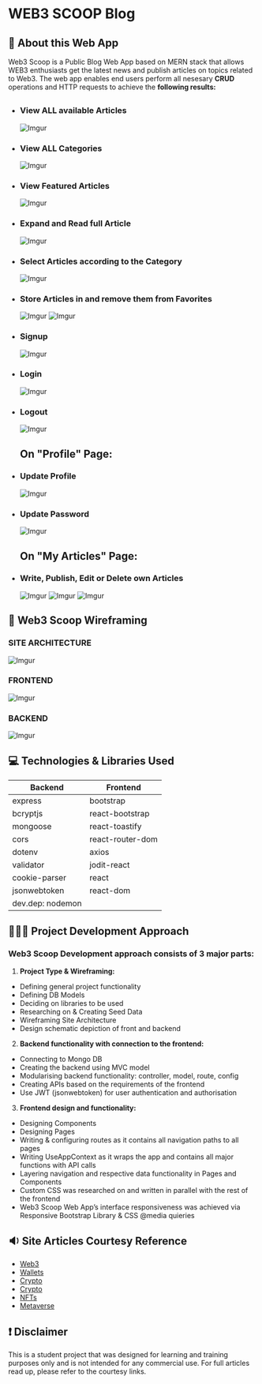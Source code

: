 # WEB3 SCOOP Blog

## 🧐 About this Web App

Web3 Scoop is a Public Blog Web App based on MERN stack that allows WEB3 enthusiasts get the latest news and publish articles on topics related to Web3.
The web app enables end users perform all nesesary <b>CRUD</b> operations and HTTP requests to achieve the <b>following results:</b>

##

- ### View ALL available Articles
  ![Imgur](https://i.imgur.com/FVjYtWI.png)
- ### View ALL Categories
  ![Imgur](https://i.imgur.com/tZDH5Dc.png)
- ### View Featured Articles
  ![Imgur](https://i.imgur.com/OH3gng4.png)
- ### Expand and Read full Article
  ![Imgur](https://i.imgur.com/oCGs29T.png)
- ### Select Articles according to the Category
  ![Imgur](https://i.imgur.com/ReBcdIy.png)
- ### Store Articles in and remove them from Favorites

  ![Imgur](https://i.imgur.com/0YuUxr4.png)
  ![Imgur](https://i.imgur.com/vYVn5oX.png)

- ### Signup
  ![Imgur](https://i.imgur.com/DFAP49a.png)
- ### Login
  ![Imgur](https://i.imgur.com/Rvw0ymx.png)
- ### Logout

  ![Imgur](https://i.imgur.com/puvmYIg.png)

  ## On "Profile" Page:

- ### Update Profile
  ![Imgur](https://i.imgur.com/kyyEvxp.png)
- ### Update Password

  ![Imgur](https://i.imgur.com/f3UgtaO.png)

  ## On "My Articles" Page:

- ### Write, Publish, Edit or Delete own Articles
  ![Imgur](https://i.imgur.com/9DPI1QQ.png)
  ![Imgur](https://i.imgur.com/uYhMUK4.png)
  ![Imgur](https://i.imgur.com/Tboaa8D.png)

## 🧩 Web3 Scoop Wireframing

### SITE ARCHITECTURE

![Imgur](https://i.imgur.com/Icd5Pse.png)

### FRONTEND

![Imgur](https://i.imgur.com/PmQNeEq.png)

### BACKEND

![Imgur](https://i.imgur.com/0KMbnqu.png)

## 💻 Technologies & Libraries Used

| <b>Backend</b>   | <b>Frontend</b>  |
| ---------------- | ---------------- |
| express          | bootstrap        |
| bcryptjs         | react-bootstrap  |
| mongoose         | react-toastify   |
| cors             | react-router-dom |
| dotenv           | axios            |
| validator        | jodit-react      |
| cookie-parser    | react            |
| jsonwebtoken     | react-dom        |
| dev.dep: nodemon |                  |

## 👨🏽‍💻 Project Development Approach

### Web3 Scoop Development approach consists of 3 major parts:

1. <b>Project Type & Wireframing:</b>

- Defining general project functionality
- Defining DB Models
- Deciding on libraries to be used
- Researching on & Creating Seed Data
- Wireframing Site Architecture
- Design schematic depiction of front and backend

2.  <b>Backend functionality with connection to the frontend:</b>

- Connecting to Mongo DB
- Creating the backend using MVC model
- Modularising backend functionality: controller, model, route, config
- Creating APIs based on the requirements of the frontend
- Use JWT (jsonwebtoken) for user authentication and authorisation

3. <b>Frontend design and functionality:</b>

- Designing Components
- Designing Pages
- Writing & configuring routes as it contains all navigation paths to all pages
- Writing UseAppContext as it wraps the app and contains all major functions with API calls
- Layering navigation and respective data functionality in Pages and Components
- Custom CSS was researched on and written in parallel with the rest of the frontend
- Web3 Scoop Web App’s interface responsiveness was achieved via Responsive Bootstrap Library & CSS @media quieries

## 🔉 Site Articles Courtesy Reference

- [Web3](https://www.rd.com/article/what-is-web3/#:~:text=Web3%20is%20the%20next%20evolution,are%20early%20principles%20of%20Web3)
- [Wallets](https://www.forbes.com/advisor/investing/cryptocurrency/best-crypto-wallets/)
- [Crypto](https://www.nerdwallet.com/article/investing/crypto-winter)
- [Crypto](https://time.com/nextadvisor/investing/cryptocurrency/future-of-cryptocurrency/)
- [NFTs](https://builtin.com/nft-non-fungible-token/utility-nft)
- [Metaverse](https://www.forbes.com/sites/qai/2021/11/05/what-exactly-is-the-metaverse/?sh=23aa55bb2817)

## ❗ Disclaimer

This is a student project that was designed for learning and training purposes only and is not intended for any commercial use. For full articles read up, please refer to the courtesy links.

